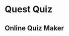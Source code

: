   <h1 class="code-line" data-line-start=0 data-line-end=1 ><a id="Quizzer_0"></a>Quest Quiz</h1>
  <h2>Online Quiz Maker</h3>
